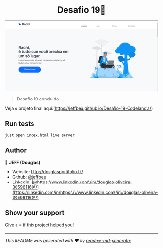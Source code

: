 <h1 align="center">Desafio 19👋</h1>
<p>
  <a href="#" target="_blank">
    <img alt="License: ISC" src="Screenshot_1.png" />
  </a>
</p>

> Desafio 19 concluido

Veja o projeto final aqui:(https://jeffbeu.github.io/Desafio-19-Codelandia/)

## Run tests

```sh
just open index.html live server
```

## Author

👤 **JEFF (Douglas)**

* Website: http://douglasportifolio.tk/
* Github: [@jeffbeu](https://github.com/jeffbeu)
* LinkedIn: [@https:\/\/www.linkedin.com\/in\/douglas-oliveira-305961160\/](https://linkedin.com/in/https:\/\/www.linkedin.com\/in\/douglas-oliveira-305961160\/)

## Show your support

Give a ⭐️ if this project helped you!

***
_This README was generated with ❤️ by [readme-md-generator](https://github.com/kefranabg/readme-md-generator)_
